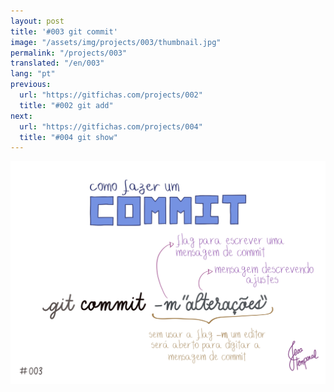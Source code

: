 ```yaml
---
layout: post
title: '#003 git commit'
image: "/assets/img/projects/003/thumbnail.jpg"
permalink: "/projects/003"
translated: "/en/003"
lang: "pt"
previous:
  url: "https://gitfichas.com/projects/002"
  title: "#002 git add"
next:
  url: "https://gitfichas.com/projects/004"
  title: "#004 git show"
---
```


 <img alt="Depois de adicionar os arquivos é hora do commit para fazer o commit na linha de comando use git commit -m 'alterações'" src="/assets/img/projects/003/full.jpg">
